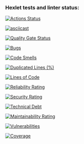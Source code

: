 ### Hexlet tests and linter status:
[![Actions Status](https://github.com/Jevda/python-project-50/actions/workflows/hexlet-check.yml/badge.svg)](https://github.com/Jevda/python-project-50/actions)

[![asciicast](https://asciinema.org/a/ftAhPCmKFxh3aaIRi3dsvjYfK.svg)](https://asciinema.org/a/ftAhPCmKFxh3aaIRi3dsvjYfK)

[![Quality Gate Status](https://sonarcloud.io/api/project_badges/measure?project=Jevda_python-project-50&metric=alert_status)](https://sonarcloud.io/summary/new_code?id=Jevda_python-project-50)

[![Bugs](https://sonarcloud.io/api/project_badges/measure?project=Jevda_python-project-50&metric=bugs)](https://sonarcloud.io/summary/new_code?id=Jevda_python-project-50)

[![Code Smells](https://sonarcloud.io/api/project_badges/measure?project=Jevda_python-project-50&metric=code_smells)](https://sonarcloud.io/summary/new_code?id=Jevda_python-project-50)

[![Duplicated Lines (%)](https://sonarcloud.io/api/project_badges/measure?project=Jevda_python-project-50&metric=duplicated_lines_density)](https://sonarcloud.io/summary/new_code?id=Jevda_python-project-50)

[![Lines of Code](https://sonarcloud.io/api/project_badges/measure?project=Jevda_python-project-50&metric=ncloc)](https://sonarcloud.io/summary/new_code?id=Jevda_python-project-50)

[![Reliability Rating](https://sonarcloud.io/api/project_badges/measure?project=Jevda_python-project-50&metric=reliability_rating)](https://sonarcloud.io/summary/new_code?id=Jevda_python-project-50)

[![Security Rating](https://sonarcloud.io/api/project_badges/measure?project=Jevda_python-project-50&metric=security_rating)](https://sonarcloud.io/summary/new_code?id=Jevda_python-project-50)

[![Technical Debt](https://sonarcloud.io/api/project_badges/measure?project=Jevda_python-project-50&metric=sqale_index)](https://sonarcloud.io/summary/new_code?id=Jevda_python-project-50)

[![Maintainability Rating](https://sonarcloud.io/api/project_badges/measure?project=Jevda_python-project-50&metric=sqale_rating)](https://sonarcloud.io/summary/new_code?id=Jevda_python-project-50)

[![Vulnerabilities](https://sonarcloud.io/api/project_badges/measure?project=Jevda_python-project-50&metric=vulnerabilities)](https://sonarcloud.io/summary/new_code?id=Jevda_python-project-50)

[![Coverage](https://sonarcloud.io/api/project_badges/measure?project=Jevda_python-project-50&metric=coverage)](https://sonarcloud.io/summary/new_code?id=Jevda_python-project-50)